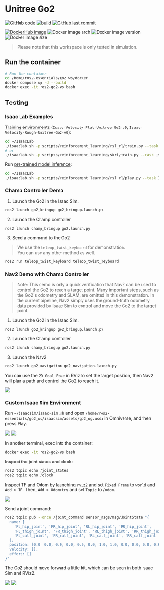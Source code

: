 # Unitree Go2

[![GitHub code](https://img.shields.io/badge/code-blue?logo=github&label=github)](https://github.com/j3soon/ros2-essentials/tree/main/go2_ws)
[![build](https://img.shields.io/github/actions/workflow/status/j3soon/ros2-essentials/build-go2-ws.yaml?label=build)](https://github.com/j3soon/ros2-essentials/actions/workflows/build-go2-ws.yaml)
[![GitHub last commit](https://img.shields.io/github/last-commit/j3soon/ros2-essentials?path=go2_ws)](https://github.com/j3soon/ros2-essentials/commits/main/go2_ws)

[![DockerHub image](https://img.shields.io/badge/dockerhub-j3soon/ros2--go2--ws-important.svg?logo=docker)](https://hub.docker.com/r/j3soon/ros2-go2-ws/tags)
![Docker image arch](https://img.shields.io/badge/arch-amd64-blueviolet)
![Docker image version](https://img.shields.io/docker/v/j3soon/ros2-go2-ws)
![Docker image size](https://img.shields.io/docker/image-size/j3soon/ros2-go2-ws)

> Please note that this workspace is only tested in simulation.

## Run the container

```bash
# Run the container
cd /home/ros2-essentials/go2_ws/docker
docker compose up -d --build
docker exec -it ros2-go2-ws bash
```

## Testing

### Isaac Lab Examples

[Training](https://isaac-sim.github.io/IsaacLab/main/source/overview/reinforcement-learning/rl_existing_scripts.html) [environments](https://isaac-sim.github.io/IsaacLab/main/source/overview/environments.html#comprehensive-list-of-environments) (`Isaac-Velocity-Flat-Unitree-Go2-v0`, `Isaac-Velocity-Rough-Unitree-Go2-v0`):

```sh
cd ~/IsaacLab
./isaaclab.sh -p scripts/reinforcement_learning/rsl_rl/train.py --task Isaac-Velocity-Rough-Unitree-Go2-v0 --headless
# or
./isaaclab.sh -p scripts/reinforcement_learning/skrl/train.py --task Isaac-Velocity-Rough-Unitree-Go2-v0 --headless
```

Run [pre-trained model inference](https://isaac-sim.github.io/IsaacLab/main/source/overview/reinforcement-learning/rl_existing_scripts.html):

```sh
cd ~/IsaacLab
./isaaclab.sh -p scripts/reinforcement_learning/rsl_rl/play.py --task Isaac-Velocity-Rough-Unitree-Go2-v0 --num_envs 32 --use_pretrained_checkpoint
```

### Champ Controller Demo

1. Launch the Go2 in the Isaac Sim.

```bash
ros2 launch go2_bringup go2_bringup.launch.py
```

2. Launch the Champ controller

```bash
ros2 launch champ_bringup go2.launch.py
```

3. Send a command to the Go2

> We use the `teleop_twist_keyboard` for demonstration.  
> You can use any other method as well.

```bash
ros2 run teleop_twist_keyboard teleop_twist_keyboard
```

### Nav2 Demo with Champ Controller

> Note: This demo is only a quick verification that Nav2 can be used to control the Go2 to reach a target point. Many important steps, such as the Go2's odometry and SLAM, are omitted in this demonstration. In the current pipeline, Nav2 simply uses the ground-truth odometry data provided by Isaac Sim to control and move the Go2 to the target point.

1. Launch the Go2 in the Isaac Sim.

```bash
ros2 launch go2_bringup go2_bringup.launch.py
```

2. Launch the Champ controller

```bash
ros2 launch champ_bringup go2.launch.py
```

3. Launch the Nav2

```bash
ros2 launch go2_navigation go2_navigation.launch.py
```

You can use the `2D Goal Pose` in RViz to set the target position, then Nav2 will plan a path and control the Go2 to reach it.

![](assets/06-navigation-demo.png)

### Custom Isaac Sim Environment

Run `~/isaacsim/isaac-sim.sh` and open `/home/ros2-essentials/go2_ws/isaacsim/assets/go2_og.usda` in Omniverse, and then press Play.

![](assets/01-isaac-sim-open-scene.png)
![](assets/02-isaac-sim-play.png)

In another terminal, exec into the container:

```sh
docker exec -it ros2-go2-ws bash
```

Inspect the joint states and clock:

```sh
ros2 topic echo /joint_states
ros2 topic echo /clock
```

Inspect TF and Odom by launching `rviz2` and set `Fixed Frame` to `world` and `Add > TF`. Then, `Add > Odometry` and set `Topic` to `/odom`.

![](assets/03-rviz2-tf-odom.png)

Send a joint command:

```sh
ros2 topic pub --once /joint_command sensor_msgs/msg/JointState "{
  name: [
    'FL_hip_joint', 'FR_hip_joint', 'RL_hip_joint', 'RR_hip_joint',
    'FL_thigh_joint', 'FR_thigh_joint', 'RL_thigh_joint', 'RR_thigh_joint',
    'FL_calf_joint', 'FR_calf_joint', 'RL_calf_joint', 'RR_calf_joint'
  ],
  position: [0.0, 0.0, 0.0, 0.0, 0.0, 0.0, 1.0, 1.0, 0.0, 0.0, 0.0, 0.0],
  velocity: [],
  effort: []
}"
```

The Go2 should move forward a little bit, which can be seen in both Isaac Sim and RViz2.

![](assets/04-isaac-sim-move-forward.png)
![](assets/05-rviz2-move-forward.png)
